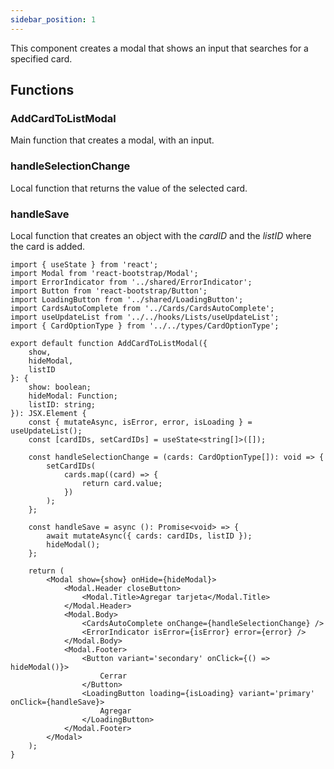 ```yaml
---
sidebar_position: 1
---
```


This component creates a modal that shows an input that searches for a specified card.

## Functions

### AddCardToListModal

Main function that creates a modal, with an input.

### handleSelectionChange

Local function that returns the value of the selected card.

### handleSave

Local function that creates an object with the _cardID_ and the _listID_ where the card is added.

```tsx
import { useState } from 'react';
import Modal from 'react-bootstrap/Modal';
import ErrorIndicator from '../shared/ErrorIndicator';
import Button from 'react-bootstrap/Button';
import LoadingButton from '../shared/LoadingButton';
import CardsAutoComplete from '../Cards/CardsAutoComplete';
import useUpdateList from '../../hooks/Lists/useUpdateList';
import { CardOptionType } from '../../types/CardOptionType';

export default function AddCardToListModal({
    show,
    hideModal,
    listID
}: {
    show: boolean;
    hideModal: Function;
    listID: string;
}): JSX.Element {
    const { mutateAsync, isError, error, isLoading } = useUpdateList();
    const [cardIDs, setCardIDs] = useState<string[]>([]);

    const handleSelectionChange = (cards: CardOptionType[]): void => {
        setCardIDs(
            cards.map((card) => {
                return card.value;
            })
        );
    };

    const handleSave = async (): Promise<void> => {
        await mutateAsync({ cards: cardIDs, listID });
        hideModal();
    };

    return (
        <Modal show={show} onHide={hideModal}>
            <Modal.Header closeButton>
                <Modal.Title>Agregar tarjeta</Modal.Title>
            </Modal.Header>
            <Modal.Body>
                <CardsAutoComplete onChange={handleSelectionChange} />
                <ErrorIndicator isError={isError} error={error} />
            </Modal.Body>
            <Modal.Footer>
                <Button variant='secondary' onClick={() => hideModal()}>
                    Cerrar
                </Button>
                <LoadingButton loading={isLoading} variant='primary' onClick={handleSave}>
                    Agregar
                </LoadingButton>
            </Modal.Footer>
        </Modal>
    );
}
```